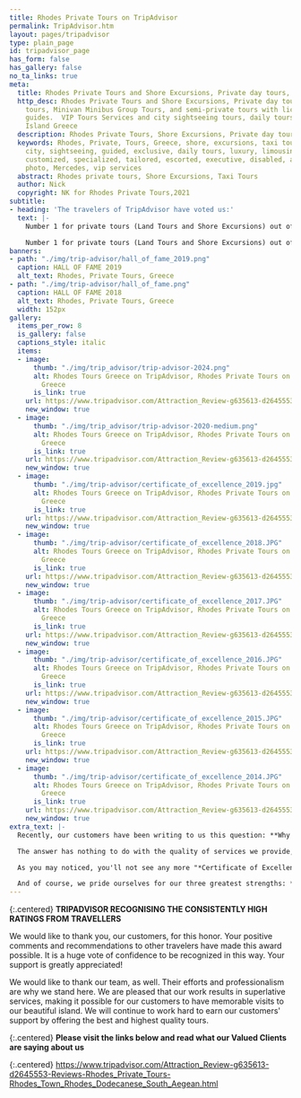 ```yaml
---
title: Rhodes Private Tours on TripAdvisor
permalink: TripAdvisor.htm
layout: pages/tripadvisor
type: plain_page
id: tripadvisor_page
has_form: false
has_gallery: false
no_ta_links: true
meta:
  title: Rhodes Private Tours and Shore Excursions, Private day tours, Taxi tours
  http_desc: Rhodes Private Tours and Shore Excursions, Private day tours and taxi
    tours, Minivan Minibus Group Tours, and semi-private tours with licensed tour
    guides.  VIP Tours Services and city sightseeing tours, daily tours of Rhodes
    Island Greece
  description: Rhodes Private Tours, Shore Excursions, Private day tours, Taxi tours
  keywords: Rhodes, Private, Tours, Greece, shore, excursions, taxi tours, day tours,
    city, sightseeing, guided, exclusive, daily tours, luxury, limousine, independent,
    customized, specialized, tailored, escorted, executive, disabled, accessible,
    photo, Mercedes, vip services
  abstract: Rhodes private tours, Shore Excursions, Taxi Tours
  author: Nick
  copyright: NK for Rhodes Private Tours,2021
subtitle:
- heading: 'The travelers of TripAdvisor have voted us:'
  text: |-
    Number 1 for private tours (Land Tours and Shore Excursions) out of 161 Tours on Rhodes Island

    Number 1 for private tours (Land Tours and Shore Excursions) out of 82 Tours in Rhodes Town
banners:
- path: "./img/trip-advisor/hall_of_fame_2019.png"
  caption: HALL OF FAME 2019
  alt_text: Rhodes, Private Tours, Greece
- path: "./img/trip-advisor/hall_of_fame.png"
  caption: HALL OF FAME 2018
  alt_text: Rhodes, Private Tours, Greece
  width: 152px
gallery:
  items_per_row: 8
  is_gallery: false
  captions_style: italic
  items:
  - image:
      thumb: "./img/trip_advisor/trip-advisor-2024.png"
      alt: Rhodes Tours Greece on TripAdvisor, Rhodes Private Tours on TripAdvisor
        Greece
      is_link: true
    url: https://www.tripadvisor.com/Attraction_Review-g635613-d2645553-Reviews-Rhodes_Private_Tours-Rhodes_Town_Rhodes_Dodecanese_South_Aegean.html
    new_window: true
  - image:
      thumb: "./img/trip_advisor/trip-advisor-2020-medium.png"
      alt: Rhodes Tours Greece on TripAdvisor, Rhodes Private Tours on TripAdvisor
        Greece
      is_link: true
    url: https://www.tripadvisor.com/Attraction_Review-g635613-d2645553-Reviews-Rhodes_Private_Tours-Rhodes_Town_Rhodes_Dodecanese_South_Aegean.html
    new_window: true
  - image:
      thumb: "./img/trip-advisor/certificate_of_excellence_2019.jpg"
      alt: Rhodes Tours Greece on TripAdvisor, Rhodes Private Tours on TripAdvisor
        Greece
      is_link: true
    url: https://www.tripadvisor.com/Attraction_Review-g635613-d2645553-Reviews-Rhodes_Private_Tours-Rhodes_Town_Rhodes_Dodecanese_South_Aegean.html
    new_window: true
  - image:
      thumb: "./img/trip-advisor/certificate_of_excellence_2018.JPG"
      alt: Rhodes Tours Greece on TripAdvisor, Rhodes Private Tours on TripAdvisor
        Greece
      is_link: true
    url: https://www.tripadvisor.com/Attraction_Review-g635613-d2645553-Reviews-Rhodes_Private_Tours-Rhodes_Town_Rhodes_Dodecanese_South_Aegean.html
    new_window: true
  - image:
      thumb: "./img/trip-advisor/certificate_of_excellence_2017.JPG"
      alt: Rhodes Tours Greece on TripAdvisor, Rhodes Private Tours on TripAdvisor
        Greece
      is_link: true
    url: https://www.tripadvisor.com/Attraction_Review-g635613-d2645553-Reviews-Rhodes_Private_Tours-Rhodes_Town_Rhodes_Dodecanese_South_Aegean.html
    new_window: true
  - image:
      thumb: "./img/trip-advisor/certificate_of_excellence_2016.JPG"
      alt: Rhodes Tours Greece on TripAdvisor, Rhodes Private Tours on TripAdvisor
        Greece
      is_link: true
    url: https://www.tripadvisor.com/Attraction_Review-g635613-d2645553-Reviews-Rhodes_Private_Tours-Rhodes_Town_Rhodes_Dodecanese_South_Aegean.html
    new_window: true
  - image:
      thumb: "./img/trip-advisor/certificate_of_excellence_2015.JPG"
      alt: Rhodes Tours Greece on TripAdvisor, Rhodes Private Tours on TripAdvisor
        Greece
      is_link: true
    url: https://www.tripadvisor.com/Attraction_Review-g635613-d2645553-Reviews-Rhodes_Private_Tours-Rhodes_Town_Rhodes_Dodecanese_South_Aegean.html
    new_window: true
  - image:
      thumb: "./img/trip-advisor/certificate_of_excellence_2014.JPG"
      alt: Rhodes Tours Greece on TripAdvisor, Rhodes Private Tours on TripAdvisor
        Greece
      is_link: true
    url: https://www.tripadvisor.com/Attraction_Review-g635613-d2645553-Reviews-Rhodes_Private_Tours-Rhodes_Town_Rhodes_Dodecanese_South_Aegean.html
    new_window: true
extra_text: |-
  Recently, our customers have been writing to us this question: **Why no more awards from TripAdvisor?** We are obliged to answer our customer's questions.

  The answer has nothing to do with the quality of services we provide, but with TripAdvisor's new policy.  They started as a ranking site to review activities but now they have turned into a booking platform plus the reviews.  Also, TripAdvisor is responsible for Hotels and Restaurants, not for Tours anymore. Their partner Viator is responsible for Tours.

  As you may noticed, you'll not see any more "*Certificate of Excellent*" or "*Hall of Fame*", and if you listed your tours on TripAdvisor you don't see even the "*Travelers Choice*".  TripAdvisor has been changing policies and their whole business model in the last couple of years.  It's OK with us, because our achievements are shown on our website and on many other sites as well.

  And of course, we pride ourselves for our three greatest strengths: **Quality**, **Personal Touch**, and **Direct Local Price**. By booking directly with us, you'll always get a better price.
---
```


{:.centered}
**TRIPADVISOR RECOGNISING THE CONSISTENTLY HIGH RATINGS FROM TRAVELLERS**

We would like to thank you, our customers, for this honor. Your positive comments and recommendations to other travelers have made this award possible. It is a huge vote of confidence to be recognized in this way. Your support is greatly appreciated!

We would like to thank our team, as well. Their efforts and professionalism are why we stand here. We are pleased that our work results in superlative services, making it possible for our customers to have memorable visits to our beautiful island. We will continue to work hard to earn our customers' support by offering the best and highest quality tours.

{:.centered}
**Please visit the links below and read what our Valued Clients are saying about us**

{:.centered}
<a href="https://www.tripadvisor.com/Attraction_Review-g635613-d2645553-Reviews-Rhodes_Private_Tours-Rhodes_Town_Rhodes_Dodecanese_South_Aegean.html" target="_blank">https://www.tripadvisor.com/Attraction_Review-g635613-d2645553-Reviews-Rhodes_Private_Tours-Rhodes_Town_Rhodes_Dodecanese_South_Aegean.html</a>
